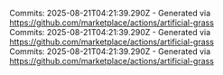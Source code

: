 Commits: 2025-08-21T04:21:39.290Z - Generated via https://github.com/marketplace/actions/artificial-grass
<br>
Commits: 2025-08-21T04:21:39.290Z - Generated via https://github.com/marketplace/actions/artificial-grass
<br>
Commits: 2025-08-21T04:21:39.290Z - Generated via https://github.com/marketplace/actions/artificial-grass
<br>
